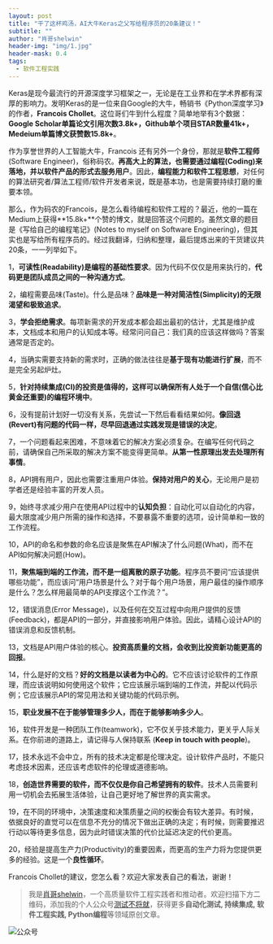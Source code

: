 ```yaml
---
layout: post
title: "干了这杯鸡汤，AI大牛Keras之父写给程序员的20条建议！"
subtitle: ""
author: "肖哥shelwin"
header-img: "img/1.jpg"
header-mask: 0.4
tags:
  - 软件工程实践
---
```

Keras是现今最流行的开源深度学习框架之一，无论是在工业界和在学术界都有深厚的影响力。发明Keras的是一位来自Google的大牛，畅销书《Python深度学习》的作者，**Francois Chollet**。这位哥们牛到什么程度？简单地举有3个数据：**Google Scholar单篇论文引用次数3.8k+，Github单个项目STAR数量41k+，Medeium单篇博文获赞数15.8k+**。

作为享誉世界的人工智能大牛，Francois 还有另外一个身份，那就是**软件工程师** (Software Engineer)，俗称码农。**再高大上的算法，也需要通过编程(Coding)来落地，并以软件产品的形式去服务用户**。因此，**编程能力和软件工程思想**，对任何的算法研究者/算法工程师/软件开发者来说，既是基本功，也是需要持续打磨的重要本领。

那么，作为码农的Francois，是怎么看待编程和软件工程的？最近，他的一篇在Medium上获得**15.8k+**个赞的博文，就是回答这个问题的。虽然文章的题目是《写给自己的编程笔记》(Notes to myself on Software Engineering)，但其实也是写给所有程序员的。经过我翻译，归纳和整理，最后提炼出来的干货建议共20条，一一列举如下。

1，**可读性(Readability)是编程的基础性要求**。因为代码不仅仅是用来执行的，**代码更是团队成员之间的一种沟通方式**。

2，编程需要品味(Taste)。什么是品味？**品味是一种对简洁性(Simplicity)的无限渴望和极致追求**。

3，**学会拒绝需求**。每项新需求的开发成本都会超出最初的估计，尤其是维护成本，文档成本和用户的认知成本等。经常问问自己：我们真的应该这样做吗？答案通常是否定的。

4，当确实需要支持新的需求时，正确的做法往往是**基于现有功能进行扩展**，而不是完全另起炉灶。

5，**针对持续集成(CI)的投资是值得的，这样可以确保所有人处于一个自信(信心比黄金还重要)的编程环境中**。

6，没有提前计划好一切没有关系，先尝试一下然后看看结果如何。**像回退(Revert)有问题的代码一样，尽早回退通过实践发现是错误的决定**。

7，一个问题看起来困难，不意味着它的解决方案必须复杂。在编写任何代码之前，请确保自己所采取的解决方案不能变得更简单。**从第一性原理出发去处理所有事情**。

8，API拥有用户，因此也需要注重用户体验。**保持对用户的关心**，无论用户是初学者还是经验丰富的开发人员。

9，始终寻求减少用户在使用API过程中的**认知负担**：自动化可以自动化的内容，最大限度减少用户所需的操作和选择，不要暴露不重要的选项，设计简单和一致的工作流程。

10，API的命名和参数的命名应该是聚焦在API解决了什么问题(What)，而不在API如何解决问题(How)。

11，**聚焦端到端的工作流，而不是一组离散的原子功能**。程序员不要问“应该提供哪些功能”，而应该问“用户场景是什么？对于每个用户场景，用户最佳的操作顺序是什么？怎么样用最简单的API支撑这个工作流？”。

12，错误消息(Error Message)，以及任何在交互过程中向用户提供的反馈(Feedback)，都是API的一部分，并直接影响用户体验。因此，请精心设计API的错误消息和反馈机制。

13，文档是API用户体验的核心。**投资高质量的文档，会收到比投资新功能更高的回报**。

14，什么是好的文档？**好的文档是以读者为中心的**。它不应该讨论软件的工作原理，而应该说明如何使用这个软件；它应该展示端到端的工作流，并配以代码示例；它应该展示API的常见用法和关键功能的代码示例。

15，**职业发展不在于能够管理多少人，而在于能够影响多少人**。

16，软件开发是一种团队工作(teamwork)，它不仅关乎技术能力，更关乎人际关系。在你前进的道路上，请记得与人保持联系 (**Keep in  touch with people**)。

17，技术永远不会中立，所有的技术决定都是伦理决定。设计软件产品时，不能只考虑技术因素，还应该考虑软件的伦理或道德影响。

18，**创造世界需要的软件，而不仅仅是你自己希望拥有的软件**。技术人员需要利用一切机会去拓展生活体验，让自己更好地了解世界的真实需求。

19，在不同的环境中，决策速度和决策质量之间的权衡会有较大差异。有时候，依据良好的直觉可以在信息不充分的情况下做出正确的决定；有时候，则需要推迟行动以等待更多信息，因为此时错误决策的代价比延迟决定的代价更高。

20，经验是提高生产力(Productivity)的重要因素，而更高的生产力将为您提供更多的经验。这是一个**良性循环**。

Francois Chollet的建议，您怎么看？欢迎大家发表自己的看法，谢谢！

> 我是[肖哥shelwin](https://slxiao.github.io/about/)，一个高质量软件工程实践者和推动者。欢迎扫描下方二维码，添加我的个人公众号[测试不将就](https://slxiao.github.io/img/wechat-public.png)，获得更多**自动化测试, 持续集成, 软件工程实践, Python编程**等领域原创文章。

![公众号](https://slxiao.github.io/img/wechat-public.png)